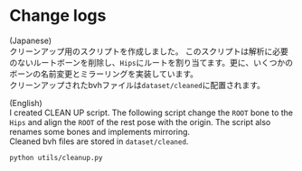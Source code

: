 # Change logs

(Japanese)  
クリーンアップ用のスクリプトを作成しました。
このスクリプトは解析に必要のないルートボーンを削除し、`Hips`にルートを割り当てます。更に、いくつかのボーンの名前変更とミラーリングを実装しています。  
クリーンアップされたbvhファイルは`dataset/cleaned`に配置されます。

(English)  
I created CLEAN UP script.
The following script change the `ROOT` bone to the `Hips` and align the `ROOT` of the rest pose with the origin. The script also renames some bones and implements mirroring.  
Cleaned bvh files are stored in `dataset/cleaned`.

```bash
python utils/cleanup.py
```
